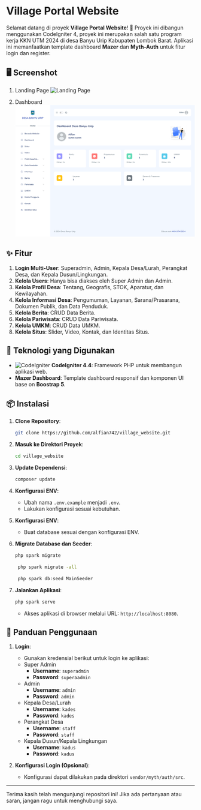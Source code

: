 # Village Portal Website

Selamat datang di proyek **Village Portal Website**! 🎉 Proyek ini dibangun menggunakan CodeIgniter 4, proyek ini merupakan salah satu program kerja KKN UTM 2024 di desa Banyu Urip Kabupaten Lombok Barat. Aplikasi ini memanfaatkan template dashboard **Mazer** dan **Myth-Auth** untuk fitur login dan register.

## 🖥️ Screenshot

1. Landing Page
![Landing Page](public/assets/img/preview-1.png)

2. Dashboard
![Dashboard](public/assets/img/preview-2.png)

## ✨ Fitur

1. **Login Multi-User**: Superadmin, Admin, Kepala Desa/Lurah, Perangkat Desa, dan Kepala Dusun/Lingkungan.
2. **Kelola Users**: Hanya bisa diakses oleh Super Admin dan Admin.
3. **Kelola Profil Desa**: Tentang, Geografis, STOK, Aparatur, dan Kewilayahan.
4. **Kelola Informasi Desa**: Pengumuman, Layanan, Sarana/Prasarana, Dokumen Publik, dan Data Penduduk.
5. **Kelola Berita**: CRUD Data Berita.
6. **Kelola Pariwisata**: CRUD Data Pariwisata.
7. **Kelola UMKM**: CRUD Data UMKM.
8. **Kelola Situs**: Slider, Video, Kontak, dan Identitas Situs.

## 🚀 Teknologi yang Digunakan

- ![CodeIgniter](https://img.shields.io/badge/CodeIgniter-4.4-orange?style=flat-square&logo=codeigniter) **CodeIgniter 4.4**: Framework PHP untuk membangun aplikasi web.
- **Mazer Dashboard**: Template dashboard responsif dan komponen UI base on **Boostrap 5**.

## 📦 Instalasi

1. **Clone Repository**:
    ```bash
    git clone https://github.com/alfian742/village_website.git
    ```

2. **Masuk ke Direktori Proyek**:
    ```bash
    cd village_website
    ```

3. **Update Dependensi**:
    ```bash
    composer update
    ```

4. **Konfigurasi ENV**:
    - Ubah nama `.env.example` menjadi `.env`.
    - Lakukan konfigurasi sesuai kebutuhan.

5. **Konfigurasi ENV**:
   - Buat database sesuai dengan konfigurasi ENV.

7. **Migrate Database dan Seeder**:
    ```bash
    php spark migrate
    ```

   ```bash
    php spark migrate -all 
    ```

   ```bash
    php spark db:seed MainSeeder
    ```

8. **Jalankan Aplikasi**:
    ```bash
    php spark serve
    ```
    - Akses aplikasi di browser melalui URL: `http://localhost:8080`.

## 📖 Panduan Penggunaan

1. **Login**:
   - Gunakan kredensial berikut untuk login ke aplikasi:
   - Super Admin
     - **Username**: `superadmin`
     - **Password**: `superaadmin`
   - Admin
     - **Username**: `admin`
     - **Password**: `admin`
   - Kepala Desa/Lurah
     - **Username**: `kades`
     - **Password**: `kades`
   - Perangkat Desa
     - **Username**: `staff`
     - **Password**: `staff`
   - Kepala Dusun/Kepala Lingkungan
     - **Username**: `kadus`
     - **Password**: `kadus`

2. **Konfigurasi Login (Opsional)**:
   - Konfigurasi dapat dilakukan pada direktori `vendor/myth/auth/src`.

---

Terima kasih telah mengunjungi repositori ini! Jika ada pertanyaan atau saran, jangan ragu untuk menghubungi saya.
